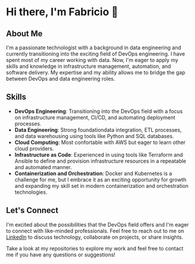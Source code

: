 # Hi there, I'm Fabricio 👋

## About Me
I'm a passionate technologist with a background in data engineering and currently transitioning into the exciting field of DevOps engineering. I have spent most of my career working with data. Now, I'm eager to apply my skills and knowledge in infrastructure management, automation, and software delivery. My expertise and my ability allows me to bridge the gap between DevOps and data engineering roles.

## Skills
- **DevOps Engineering**: Transitioning into the DevOps field with a focus on infrastructure management, CI/CD, and automating deployment processes.
- **Data Engineering**: Strong foundationdata integration, ETL processes, and data warehousing using tools like Python and SQL databases.
- **Cloud Computing**: Most confortable with AWS but eager to learn other cloud providers.
- **Infrastructure as Code**: Experienced in using tools like Terraform and Ansible to define and provision infrastructure resources in a repeatable and automated manner.
- **Containerization and Orchestration**: Docker and Kubernetes is a challenge for me, but I embrace it as an exciting opportunity for growth and expanding my skill set in modern containerization and orchestration technologies.

## Let's Connect
I'm excited about the possibilities that the DevOps field offers and I'm eager to connect with like-minded professionals. Feel free to reach out to me on [LinkedIn]([https://linkedin.com/in/yourlinkedinprofile](https://www.linkedin.com/in/fabriciocarboni/)) to discuss technology, collaborate on projects, or share insights.

Take a look at my repositories to explore my work and feel free to contact me if you have any questions or suggestions!

